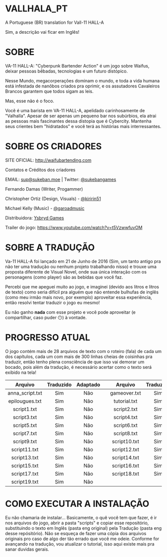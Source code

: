 
# VALLHALA_PT
A Portuguese (BR) translation for Vall-11 HALL-A

Sim, a descrição vai ficar em Inglês!

# SOBRE
VA-11 HALL-A: "Cyberpunk Bartender Action" é um jogo sobre Waifus, deixar pessoas bêbadas, tecnologias e um futuro distópico.

Nesse Mundo, megacorperações dominam o mundo, e toda a vida humana está infestada de nanôbos criados pra oprimir, e os assutadores Cavaleiros Brancos garantem que todos sigam as leis.

Mas, esse não é o foco.

Você é uma barista em VA-11 HALL-A, apelidado carinhosamente de "Valhalla". Apesar de ser apenas um pequeno bar nos subúrbios, ela atrai as pessoas mais fascinantes dessa distopia que é Cybercity. Mantenha seus crientes bem "hidratados" e você terá as histórias mais interressantes.

# SOBRE OS CRIADORES

SITE OFICIAL: http://waifubartending.com

Contatos e Créditos dos criadores

EMAIL: sup@sukeban.moe | Twitter: [@sukebangames](https://twitter.com/SukebanGames)

Fernando Damas (Writer, Progammer)

Christopher Ortiz (Design, Visuals) - [@kiririn51](https://twitter.com/kiririn51)

Michael Kelly (Music) - [@garoadmusic](https://twitter.com/YsbrydGames)

Distribuidora: [Ysbryd Games](https://www.ysbryd.net)

Trailer do jogo: https://www.youtube.com/watch?v=t5VzwwfuvOM

# SOBRE A TRADUÇÃO
Va-11 HALL-A foi lançado em 21 de Junho de 2016 (Sim, um tanto antigo pra não ter uma tradução ou nenhum projeto trabalhando nisso) e trouxe uma proposta diferente de Visual Novel, onde sua única interação com os personagens (como player) são as bebidas que você faz.

Percebi que me apeguei muito ao jogo, e imaginei (devido aos litros e litros de texto) como seria difícil pra alguém que não entende bulhufas de inglês (como meu irmão mais novo, por exemplo) aproveitar essa experiência, então resolvi tentar traduzir o jogo eu mesmo!

Eu não ganho **nada** com esse projeto e você pode aproveitar (e compartilhar, caso puder 😶) à vontade.

# PROGRESSO ATUAL
O jogo contém mais de 28 arquivos de texto com o roteiro (fala) de cada um dos capítulos, cada um com mais de 300 linhas cheias de coisinhas pra traduzir, então tenho plena consciência de que isso vai demorar um bocado, pois além da tradução, é necessário acertar como o texto será exibido na tela!

Arquivo   | Traduzido | Adaptado |  | Arquivo | Traduzido | Adaptado
:------: | :------: | :------: | :------: | :------: | :------: | :------:
anna_script.txt | Sim | Não |  | gameover.txt | Sim | Não
epilougues.txt | Sim | Não |  | tutorial.txt | Sim | Sim
script1.txt | Sim | Não |  | script2.txt | Sim | Não
script3.txt | Sim | Não |  | script4.txt | Sim | Não
script5.txt | Sim | Não |  | script6.txt | Sim | Não
script7.txt | Sim | Não |  | script8.txt | Sim | Não
script9.txt | Sim | Não |  | script10.txt | Sim | Não
script11.txt | Sim | Não |  | script12.txt | Sim | Não
script13.txt | Sim | Não |  | script14.txt | Sim | Não
script15.txt | Sim | Não |  | script16.txt | Sim | Não
script17.txt | Sim | Não |  | script18.txt | Sim | Não
script19.txt | Sim | Não |  |  |  |  |  |  |  |  |  | 

# COMO EXECUTAR A INSTALAÇÃO
Eu não chamaria de instalar... Basicamente, o quê você tem que fazer, é ir nos arquivos do jogo, abrir a pasta "scripts" e copiar esse repositório, substituindo o texto em Inglês (pasta eng original) pela Tradução (pasta eng desse repósitório). Não se esqueça de fazer uma cópia dos arquivos originais pro caso de algo der tão errado que você me odeie. Conforme for avançando na tradução, vou atualizar o tutorial, isso aqui existe mais pra sanar duvidas gerais.
